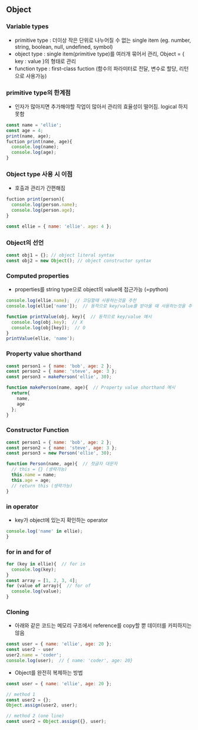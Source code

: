 ## Object
### Variable types
* primitive type : 더이상 작은 단위로 나누어질 수 없는 single item (eg. number, string, boolean, null, undefined, symbol)
* object type : single item(primitive type)를 여러개 묶어서 관리, Object = { key : value }의 형태로 관리
* function type : first-class fuction (함수의 파라미터로 전달, 변수로 할당, 리턴으로 사용가능)

### primitive type의 한계점
* 인자가 많아지면 추가해야할 작업이 많아서 관리의 효율성이 떨어짐. logical 하지 못함

```javascript
const name = 'ellie';
const age = 4;
print(name, age);
fuction print(name, age){
  console.log(name);
  console.log(age);
}
```

### Object type 사용 시 이점
* 호출과 관리가 간편해짐

```javascript
fuction print(person){
  console.log(person.name);
  console.log(person.age);
}

const ellie = { name: 'ellie'. age: 4 };
```

### Object의 선언

```javascript
const obj1 = {}; // object literal syntax
const obj2 = new Object(); // object constructor syntax
```

### Computed properties
* properties를 string type으로 object의 value에 접근가능 (=python)

```javascript
console.log(ellie.name);  // 코딩할때 사용하는것을 추천
console.log(ellie['name']);  // 동적으로 key/value를 받아올 때 사용하는것을 추천
```

```javascript
function printValue(obj, key){  // 동적으로 key/value 예시
  console.log(obj.key);  // X
  console.log(obj[key]);  // O
}
printValue(ellie, 'name');
```

### Property value shorthand
```javascript
const person1 = { name: 'bob', age: 2 };
const person2 = { name: 'steve', age: 3 };
const person3 = makePerson('ellie', 30);

function makePerson(name, age){  // Property value shorthand 예시
  return{
    name,
    age
  };
}
```

### Constructor Function
```javascript
const person1 = { name: 'bob', age: 2 };
const person2 = { name: 'steve', age: 3 };
const person3 = new Person('ellie', 30);

function Person(name, age){  // 첫글자 대문자
  // this = {} (생략가능)
  this.name = name;
  this.age = age;
  // return this (생략가능)
}
```

### in operator
* key가 object에 있는지 확인하는 operator
```javascript
console.log('name' in ellie);
}
```

### for in and for of
```javascript
for (key in ellie){  // for in
  console.log(key);
}
const array = [1, 2, 3, 4];
for (value of array){  // for of
  console.log(value);
}

```

### Cloning
* 아래와 같은 코드는 메모리 구조에서 reference를 copy할 뿐 데이터를 카피하지는 않음
```javascript
const user = { name: 'ellie', age: 20 };
const user2 - user
user2.name = 'coder';
console.log(user);  // { name: 'coder', age: 20}
```

* Object를 완전히 복제하는 방법
```javascript
const user = { name: 'ellie', age: 20 };

// method 1
const user2 = {};
Object.assign(user2, user);

// method 2 (one line)
const user2 = Object.assign({}, user);
```
